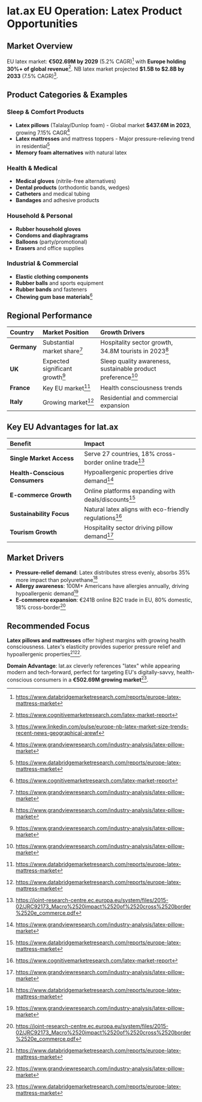 # lat.ax EU Operation: Latex Product Opportunities

## Market Overview

EU latex market: **€502.69M by 2029** (5.2% CAGR)[^2] with **Europe holding 30%+ of global revenue**[^1]. NB latex market projected **\$1.5B to \$2.8B by 2033** (7.5% CAGR)[^5].

## Product Categories \& Examples

### **Sleep \& Comfort Products**

- **Latex pillows** (Talalay/Dunlop foam) - Global market **\$437.6M in 2023**, growing 7.15% CAGR[^3]
- **Latex mattresses** and mattress toppers - Major pressure-relieving trend in residential[^2]
- **Memory foam alternatives** with natural latex


### **Health \& Medical**

- **Medical gloves** (nitrile-free alternatives)
- **Dental products** (orthodontic bands, wedges)
- **Catheters** and medical tubing
- **Bandages** and adhesive products


### **Household \& Personal**

- **Rubber household gloves**
- **Condoms and diaphragrams**
- **Balloons** (party/promotional)
- **Erasers** and office supplies


### **Industrial \& Commercial**

- **Elastic clothing components**
- **Rubber balls** and sports equipment
- **Rubber bands** and fasteners
- **Chewing gum base materials**[^1]


## Regional Performance

| Country | Market Position | Growth Drivers |
| :-- | :-- | :-- |
| **Germany** | Substantial market share[^3] | Hospitality sector growth, 34.8M tourists in 2023[^3] |
| **UK** | Expected significant growth[^3] | Sleep quality awareness, sustainable product preference[^3] |
| **France** | Key EU market[^2] | Health consciousness trends |
| **Italy** | Growing market[^2] | Residential and commercial expansion |

## Key EU Advantages for lat.ax

| Benefit | Impact |
| :-- | :-- |
| **Single Market Access** | Serve 27 countries, 18% cross-border online trade[^4] |
| **Health-Conscious Consumers** | Hypoallergenic properties drive demand[^3] |
| **E-commerce Growth** | Online platforms expanding with deals/discounts[^2] |
| **Sustainability Focus** | Natural latex aligns with eco-friendly regulations[^1] |
| **Tourism Growth** | Hospitality sector driving pillow demand[^3] |

## Market Drivers

- **Pressure-relief demand**: Latex distributes stress evenly, absorbs 35% more impact than polyurethane[^2]
- **Allergy awareness**: 100M+ Americans have allergies annually, driving hypoallergenic demand[^3]
- **E-commerce expansion**: €241B online B2C trade in EU, 80% domestic, 18% cross-border[^4]


## Recommended Focus

**Latex pillows and mattresses** offer highest margins with growing health consciousness. Latex's elasticity provides superior pressure relief and hypoallergenic properties[^2][^3].

**Domain Advantage**: lat.ax cleverly references "latex" while appearing modern and tech-forward, perfect for targeting EU's digitally-savvy, health-conscious consumers in a **€502.69M growing market**[^2].

[^1]: https://www.cognitivemarketresearch.com/latex-market-report
[^2]: https://www.databridgemarketresearch.com/reports/europe-latex-mattress-market
[^3]: https://www.grandviewresearch.com/industry-analysis/latex-pillow-market
[^4]: https://joint-research-centre.ec.europa.eu/system/files/2015-02/JRC92173_Macro%2520impact%2520of%2520cross%2520border%2520e_commerce.pdf
[^5]: https://www.linkedin.com/pulse/europe-nb-latex-market-size-trends-recent-news-geographical-arewf
[^6]: https://www.linkedin.com/pulse/europe-vp-latex-market-type-size-trends-scope-2032-u8g8e/
[^7]: https://www.indexbox.io/blog/synthetic-latex-rubber-europe-market-overview-2024/
[^8]: https://www.globenewswire.com/news-release/2025/03/13/3042351/28124/en/Europe-Silicone-Elastomers-Market-Analysis-and-Forecast-2024-2034-Potential-in-Antimicrobial-Silicone-Elastomers-Rising-Demand-for-Lightweight-and-Durable-Automotive-Components-Dri.html
[^9]: https://www.cognitivemarketresearch.com/latex-based-products-market-report
[^10]: https://en.wikipedia.org/wiki/LaTeX
